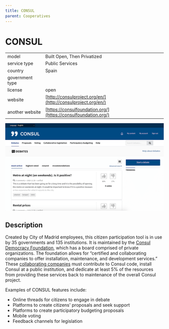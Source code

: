 ```yaml
---
title: CONSUL
parent: Cooperatives
---
```


# CONSUL

|                   |                                          |
|:------------------|:-----------------------------------------|
| model             | Built Open, Then Privatized
| service type      | Public Services
| country           | Spain
| government type   | 
| license           | open
| website           | [http://consulproject.org/en/](http://consulproject.org/en/)
| another website   | [https://consulfoundation.org/](https://consulfoundation.org/)

![CONSUL screenshot](images/CONSUL.png)

## Description

Created by City of Madrid employees, this citizen participation tool is in use by 35 governments and 135 institutions. It is maintained by the [Consul Democracy Foundation](https://consulfoundation.org/), which has a board comprised of private organizations. The foundation allows for “certified and collaborating companies to offer installation, maintenance, and development services.” These [collaborating companies](https://consulproject.org/docs/collaborating_and_certified.pdf) must contribute to Consul code, install Consul at a public institution, and dedicate at least 5% of the resources from providing these services back to maintenance of the overall Consul project.

Examples of CONSUL features include:
- Online threads for citizens to engage in debate
- Platforms to create citizens' proposals and seek support
- Platforms to create participatory budgeting proposals
- Mobile voting
- Feedback channels for legislation 
